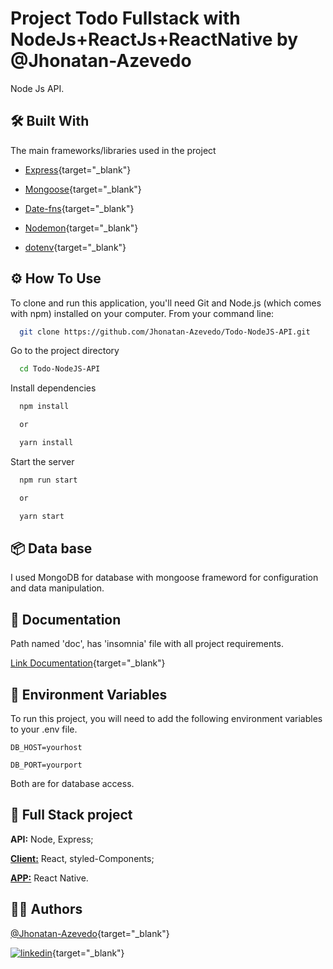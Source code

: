 
# Project Todo Fullstack with NodeJs+ReactJs+ReactNative by @Jhonatan-Azevedo

Node Js API.
## 🛠 Built With

The main frameworks/libraries used in the project

- [Express](https://expressjs.com/pt-br/){target="_blank"}

- [Mongoose](https://mongoosejs.com/){target="_blank"}

- [Date-fns](https://date-fns.org/){target="_blank"}

- [Nodemon](https://nodemon.io/){target="_blank"}

- [dotenv](https://www.npmjs.com/package/dotenv){target="_blank"}

## ⚙ How To Use

To clone and run this application, you'll need Git and Node.js (which comes with npm) installed on your computer. From your command line:

```bash
  git clone https://github.com/Jhonatan-Azevedo/Todo-NodeJS-API.git
```

Go to the project directory

```bash
  cd Todo-NodeJS-API
```

Install dependencies

```bash
  npm install

  or

  yarn install
```

Start the server

```bash
  npm run start

  or

  yarn start
```


## 📦 Data base

I used MongoDB for database with mongoose frameword for configuration and data manipulation.


## 📔 Documentation

Path named 'doc', has 'insomnia' file with all project requirements.

[Link Documentation](https://github.com/Jhonatan-Azevedo/Todo-NodeJS-API/blob/main/doc/rotas_api_Insomnia_2023-08-16.json){target="_blank"}


## 📍 Environment Variables

To run this project, you will need to add the following environment variables to your .env file.

`DB_HOST=yourhost`

`DB_PORT=yourport`

Both are for database access.


## 🔋 Full Stack project

**API:** Node, Express;

[**Client:**](https://github.com/Jhonatan-Azevedo/Todo-ReactJs-Frontend) React, styled-Components;

[**APP:**](https://github.com/Jhonatan-Azevedo/Todo-ReactJs-App) React Native.

## 🤘🏼 Authors

[@Jhonatan-Azevedo](https://github.com/Jhonatan-Azevedo){target="_blank"}

[![linkedin](https://img.shields.io/badge/linkedin-0A66C2?style=for-the-badge&logo=linkedin&logoColor=white)](https://www.linkedin.com/in/jazevedodev/){target="_blank"}
